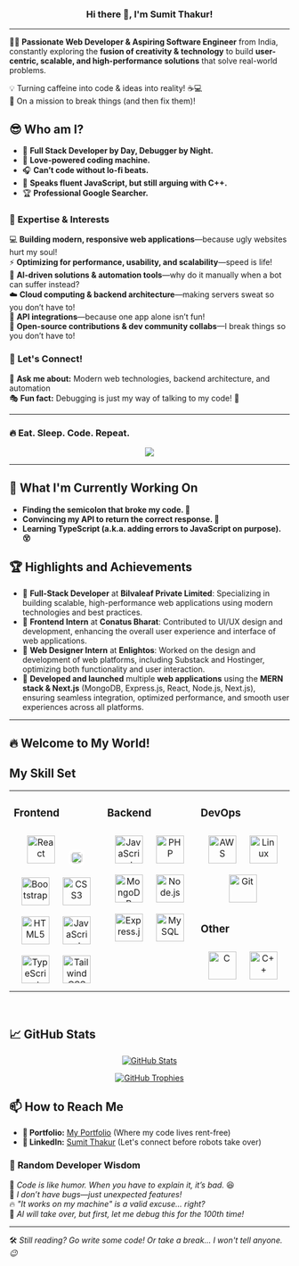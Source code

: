 ### <div align="center"> Hi there 👋, I'm Sumit Thakur! </div>  
---

👨‍💻 **Passionate Web Developer & Aspiring Software Engineer** from India, constantly exploring the **fusion of creativity & technology** to build **user-centric, scalable, and high-performance solutions** that solve real-world problems.  

💡 Turning caffeine into code & ideas into reality! ☕💻  
🚀 On a mission to break things (and then fix them)!
## 😎 Who am I?
- 🚀 **Full Stack Developer by Day, Debugger by Night.**
- 🍕 **Love-powered coding machine.**
- 🎧 **Can’t code without lo-fi beats.**
- 🐍 **Speaks fluent JavaScript, but still arguing with C++.**
- 🏆 **Professional Google Searcher.**

### 🚀 **Expertise & Interests**  
💻 **Building modern, responsive web applications**—because ugly websites hurt my soul!  
⚡ **Optimizing for performance, usability, and scalability**—speed is life!  
🤖 **AI-driven solutions & automation tools**—why do it manually when a bot can suffer instead?  
☁️ **Cloud computing & backend architecture**—making servers sweat so you don’t have to!  
🔗 **API integrations**—because one app alone isn’t fun!  
📢 **Open-source contributions & dev community collabs**—I break things so you don’t have to!  

### 💬 **Let's Connect!**  
🔹 **Ask me about:** Modern web technologies, backend architecture, and automation  
🎭 **Fun fact:** Debugging is just my way of talking to my code! 🤣  

---
### 🔥 Eat. Sleep. Code. Repeat.
<div align="center">
  <img src="https://quotes-github-readme.vercel.app/api?type=horizontal&theme=gruvbox" />
</div>


---

## 🔭 What I'm Currently Working On  
- **Finding the semicolon that broke my code. 🔎**
- **Convincing my API to return the correct response. 🤖**
- **Learning TypeScript (a.k.a. adding errors to JavaScript on purpose). 😵**

## 🏆 Highlights and Achievements  
- 🔹 **Full-Stack Developer** at **Bilvaleaf Private Limited**: Specializing in building scalable, high-performance web applications using modern technologies and best practices.  
- 🔹 **Frontend Intern** at **Conatus Bharat**: Contributed to UI/UX design and development, enhancing the overall user experience and interface of web applications.  
- 🔹 **Web Designer Intern** at **Enlightos**: Worked on the design and development of web platforms, including Substack and Hostinger, optimizing both functionality and user interaction.  
- 🔹 **Developed and launched** multiple **web applications** using the **MERN stack & Next.js** (MongoDB, Express.js, React, Node.js, Next.js), ensuring seamless integration, optimized performance, and smooth user experiences across all platforms.  

---  
## 🔥 Welcome to My World!


## My Skill Set  
<table><tr><td valign="top" width="33%">



### Frontend  
<div align="center">  
<a href="https://reactjs.org/" target="_blank"><img style="margin: 10px" src="https://profilinator.rishav.dev/skills-assets/react-original-wordmark.svg" alt="React" height="50" /></a>  
<a href="https://nextjs.org/" target="_blank"><img style="margin: 10px; background-color: white; border-radius: 10px; padding: 5px;" src="https://upload.wikimedia.org/wikipedia/commons/8/8e/Nextjs-logo.svg" alt="Next.js" height="20" /></a>
<a href="https://getbootstrap.com/docs/3.4/javascript/" target="_blank"><img style="margin: 10px" src="https://profilinator.rishav.dev/skills-assets/bootstrap-plain.svg" alt="Bootstrap" height="50" /></a>  
<a href="https://www.w3schools.com/css/" target="_blank"><img style="margin: 10px" src="https://profilinator.rishav.dev/skills-assets/css3-original-wordmark.svg" alt="CSS3" height="50" /></a>  
<a href="https://en.wikipedia.org/wiki/HTML5" target="_blank"><img style="margin: 10px" src="https://profilinator.rishav.dev/skills-assets/html5-original-wordmark.svg" alt="HTML5" height="50" /></a>  
<a href="https://www.javascript.com/" target="_blank"><img style="margin: 10px" src="https://profilinator.rishav.dev/skills-assets/javascript-original.svg" alt="JavaScript" height="50" /></a>  
<a href="https://www.typescriptlang.org/" target="_blank"><img style="margin: 10px" src="https://profilinator.rishav.dev/skills-assets/typescript-original.svg" alt="TypeScript" height="50" /></a>  
<a href="https://www.tailwindcss.com/" target="_blank"><img style="margin: 10px" src="https://profilinator.rishav.dev/skills-assets/tailwindcss.svg" alt="Tailwind CSS" height="50" /></a>  
</div>

</td><td valign="top" width="33%">



### Backend  
<div align="center">  
<a href="https://www.javascript.com/" target="_blank"><img style="margin: 10px" src="https://profilinator.rishav.dev/skills-assets/javascript-original.svg" alt="JavaScript" height="50" /></a>  
<a href="https://www.php.net/" target="_blank"><img style="margin: 10px" src="https://profilinator.rishav.dev/skills-assets/php-original.svg" alt="PHP" height="50" /></a>  
<a href="https://www.mongodb.com/" target="_blank"><img style="margin: 10px" src="https://profilinator.rishav.dev/skills-assets/mongodb-original-wordmark.svg" alt="MongoDB" height="50" /></a>  
<a href="https://nodejs.org/" target="_blank"><img style="margin: 10px" src="https://profilinator.rishav.dev/skills-assets/nodejs-original-wordmark.svg" alt="Node.js" height="50" /></a>   
<a href="https://expressjs.com/" target="_blank"><img style="margin: 10px" src="https://profilinator.rishav.dev/skills-assets/express-original-wordmark.svg" alt="Express.js" height="50" /></a>  
<a href="https://www.mysql.com/" target="_blank"><img style="margin: 10px" src="https://profilinator.rishav.dev/skills-assets/mysql-original-wordmark.svg" alt="MySQL" height="50" /></a>  
</div>

</td><td valign="top" width="33%">



### DevOps  
<div align="center">  
<a href="https://aws.amazon.com/" target="_blank"><img style="margin: 10px" src="https://profilinator.rishav.dev/skills-assets/amazonwebservices-original-wordmark.svg" alt="AWS" height="50" /></a>  
<a href="https://www.linux.org/" target="_blank"><img style="margin: 10px" src="https://profilinator.rishav.dev/skills-assets/linux-original.svg" alt="Linux" height="50" /></a>  
<a href="https://github.com/" target="_blank"><img style="margin: 10px" src="https://profilinator.rishav.dev/skills-assets/git-scm-icon.svg" alt="Git" height="50" /></a>  
</div>  



### Other  
<div align="center">  
<a href="https://www.cprogramming.com/" target="_blank"><img style="margin: 10px" src="https://profilinator.rishav.dev/skills-assets/c-original.svg" alt="C" height="50" /></a>  
<a href="https://www.cplusplus.com/" target="_blank"><img style="margin: 10px" src="https://profilinator.rishav.dev/skills-assets/cplusplus-original.svg" alt="C++" height="50" /></a>  
</div>

</td></tr></table>  

<br/>  

## 📈 GitHub Stats  
<div align="center"> 

  <!-- GitHub Profile Stats -->
  <p align="center">
    <a href="https://github.com/THAKURSUMIT1600">
      <img src="https://github-readme-stats.vercel.app/api?username=THAKURSUMIT1600&theme=gruvbox&hide_border=false&include_all_commits=true&count_private=true" alt="GitHub Stats" />
    </a>
  </p>

  <!-- GitHub Trophies -->
  <p align="center">
    <a href="https://github.com/ryo-ma/github-profile-trophy">
      <img src="https://github-profile-trophy.vercel.app/?username=THAKURSUMIT1600&theme=gruvbox&margin-w=15&margin-h=15" alt="GitHub Trophies" />
    </a>
  </p>

  

</div>  

## 📫 How to Reach Me  
- **🚀 Portfolio:** [My Portfolio](https://portfoliosumit.vercel.app/) (Where my code lives rent-free)  
- **💼 LinkedIn:** [Sumit Thakur](https://www.linkedin.com/in/sumit-thakurr3/) (Let's connect before robots take over)  

### 🎉 **Random Developer Wisdom**  

🚀 *Code is like humor. When you have to explain it, it’s bad.* 😆  
🐛 *I don’t have bugs—just unexpected features!*  
🔥 *"It works on my machine" is a valid excuse... right?*  
🤖 *AI will take over, but first, let me debug this for the 100th time!*  

---

🛠️ *Still reading? Go write some code! Or take a break... I won't tell anyone. 😉*

